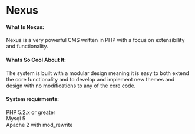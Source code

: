 # Nexus

#### What Is Nexus:
Nexus is a very powerful CMS written in PHP with a focus on extensibility and
functionality.

#### Whats So Cool About It:
The system is built with a modular design meaning it is easy to both extend the core functionality and to develop and implement new themes and design with no modifications to any of the core code.

#### System requirments:
PHP 5.2.x or greater<br />
Mysql 5<br />
Apache 2 with mod_rewrite